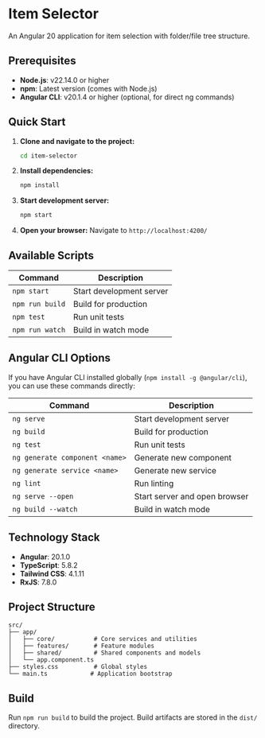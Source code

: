 # Item Selector

An Angular 20 application for item selection with folder/file tree structure.

## Prerequisites

- **Node.js**: v22.14.0 or higher
- **npm**: Latest version (comes with Node.js)
- **Angular CLI**: v20.1.4 or higher (optional, for direct ng commands)

## Quick Start

1. **Clone and navigate to the project:**

   ```bash
   cd item-selector
   ```

2. **Install dependencies:**

   ```bash
   npm install
   ```

3. **Start development server:**

   ```bash
   npm start
   ```

4. **Open your browser:**
   Navigate to `http://localhost:4200/`

## Available Scripts

| Command         | Description              |
| --------------- | ------------------------ |
| `npm start`     | Start development server |
| `npm run build` | Build for production     |
| `npm test`      | Run unit tests           |
| `npm run watch` | Build in watch mode      |

## Angular CLI Options

If you have Angular CLI installed globally (`npm install -g @angular/cli`), you can use these commands directly:

| Command | Description |
|---------|-------------|
| `ng serve` | Start development server |
| `ng build` | Build for production |
| `ng test` | Run unit tests |
| `ng generate component <name>` | Generate new component |
| `ng generate service <name>` | Generate new service |
| `ng lint` | Run linting |
| `ng serve --open` | Start server and open browser |
| `ng build --watch` | Build in watch mode |

## Technology Stack

- **Angular**: 20.1.0
- **TypeScript**: 5.8.2
- **Tailwind CSS**: 4.1.11
- **RxJS**: 7.8.0

## Project Structure

```
src/
├── app/
│   ├── core/           # Core services and utilities
│   ├── features/       # Feature modules
│   ├── shared/         # Shared components and models
│   └── app.component.ts
├── styles.css          # Global styles
└── main.ts            # Application bootstrap
```

## Build

Run `npm run build` to build the project. Build artifacts are stored in the `dist/` directory.
